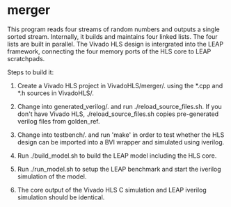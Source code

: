 merger
=============

This program reads four streams of random numbers and outputs a single sorted stream. Internally, it builds and maintains four linked lists. The four lists are built in parallel. The Vivado HLS design is intergrated into the LEAP framework, connecting the four memory ports of the HLS core to LEAP scratchpads.

Steps to build it:

1) Create a Vivado HLS project in VivadoHLS/merger/. using the *.cpp and *.h sources in VivadoHLS/.

2) Change into generated_verilog/. and run ./reload_source_files.sh. If you don't have Vivado HLS, ./reload_source_files.sh copies pre-generated verilog files from golden_ref.

3) Change into testbench/. and run 'make' in order to test whether the HLS design can be imported into a BVI wrapper and simulated using iverilog.

4) Run ./build_model.sh to build the LEAP model including the HLS core. 

5) Run ./run_model.sh to setup the LEAP benchmark and start the iverilog simulation of the model.

6) The core output of the Vivado HLS C simulation and LEAP iverilog simulation should be identical.

